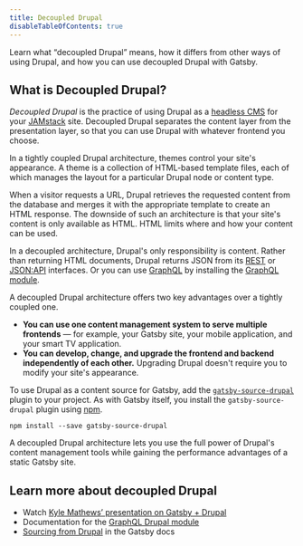 ```yaml
---
title: Decoupled Drupal
disableTableOfContents: true
---
```


Learn what <q>decoupled Drupal</q> means, how it differs from other ways of using Drupal, and how you can use decoupled Drupal with Gatsby.

## What is Decoupled Drupal?

_Decoupled Drupal_ is the practice of using Drupal as a [headless CMS](/docs/headless-cms/) for your [JAMstack](/docs/glossary/jamstack/) site. Decoupled Drupal separates the content layer from the presentation layer, so that you can use Drupal with whatever frontend you choose.

In a tightly coupled Drupal architecture, themes control your site's appearance. A theme is a collection of HTML-based template files, each of which manages the layout for a particular Drupal node or content type.

When a visitor requests a URL, Drupal retrieves the requested content from the database and merges it with the appropriate template to create an HTML response. The downside of such an architecture is that your site's content is only available as HTML. HTML limits where and how your content can be used.

In a decoupled architecture, Drupal's only responsibility is content. Rather than returning HTML documents, Drupal returns JSON from its [REST](https://www.drupal.org/docs/8/api/restful-web-services-api/restful-web-services-api-overview) or [JSON:API](https://www.drupal.org/docs/8/modules/jsonapi/api-overview) interfaces. Or you can use [GraphQL](/docs/glossary/graphql/) by installing the [GraphQL module](https://www.drupal.org/docs/8/modules/graphql).

A decoupled Drupal architecture offers two key advantages over a tightly coupled one.

- **You can use one content management system to serve multiple frontends** — for example, your Gatsby site, your mobile application, and your smart TV application.
- **You can develop, change, and upgrade the frontend and backend independently of each other.** Upgrading Drupal doesn't require you to modify your site's appearance.

To use Drupal as a content source for Gatsby, add the [`gatsby-source-drupal`](/packages/gatsby-source-drupal/) plugin to your project. As with Gatsby itself, you install the `gatsby-source-drupal` plugin using [npm](/docs/glossary/#npm).

```shell
npm install --save gatsby-source-drupal
```

A decoupled Drupal architecture lets you use the full power of Drupal's content management tools while gaining the performance advantages of a static Gatsby site.

## Learn more about decoupled Drupal

- Watch [Kyle Mathews’ presentation on Gatsby + Drupal](https://2017.badcamp.net/session/coding-development/beginner/headless-drupal-building-blazing-fast-websites-reactgatsbyjs)
- Documentation for the [GraphQL Drupal module](https://drupal-graphql.gitbook.io/graphql/)
- [Sourcing from Drupal](/docs/sourcing-from-drupal/) in the Gatsby docs
